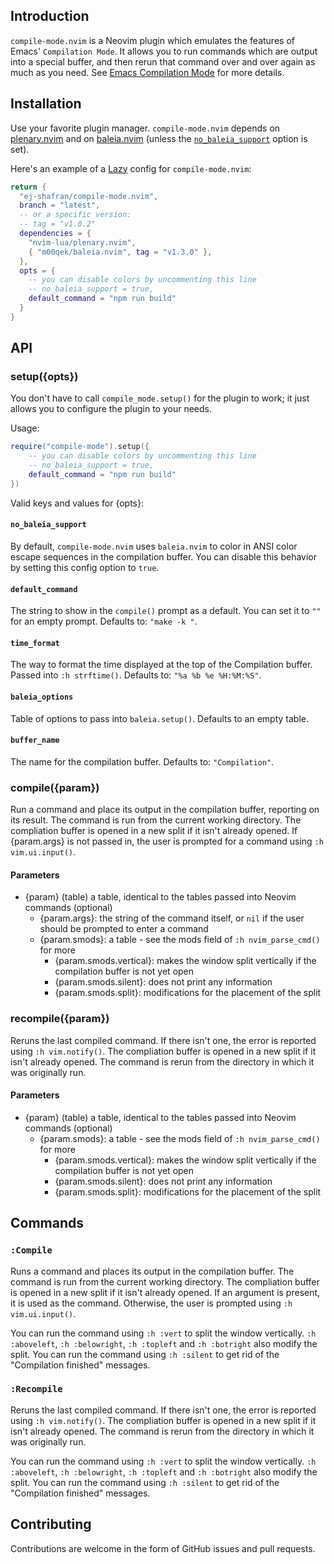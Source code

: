 ## Introduction

`compile-mode.nvim` is a Neovim plugin which emulates the features of Emacs' `Compilation Mode`. It allows you to run commands which are output into a special buffer, and then rerun that command over and over again as much as you need. See [Emacs Compilation Mode](https://www.gnu.org/software/emacs/manual/html_node/emacs/Compilation-Mode.html) for more details.

## Installation

Use your favorite plugin manager. `compile-mode.nvim` depends on [plenary.nvim](https://github.com/nvim-lua/plenary.nvim) and on [baleia.nvim](https://github.com/m00qek/baleia.nvim) (unless the [`no_baleia_support`](#no_baleia_support) option is set).

Here's an example of a [Lazy](https://github.com/folke/lazy.nvim) config for `compile-mode.nvim`:

```lua
return {
  "ej-shafran/compile-mode.nvim",
  branch = "latest",
  -- or a specific version:
  -- tag = "v1.0.2"
  dependencies = {
    "nvim-lua/plenary.nvim",
    { "m00qek/baleia.nvim", tag = "v1.3.0" },
  },
  opts = {
    -- you can disable colors by uncommenting this line
    -- no_baleia_support = true,
    default_command = "npm run build"
  }
}
```

## API

<!-- panvimdoc-ignore-start -->

### setup({opts})

<!-- panvimdoc-ignore-end -->
<!-- panvimdoc-include-comment
```vimdoc
compile_mode.setup({opts})	  				  *compile-mode.setup()*
```
-->

You don't have to call `compile_mode.setup()` for the plugin to work; it just allows you to configure the plugin to your needs.

Usage:

```lua
require("compile-mode").setup({
    -- you can disable colors by uncommenting this line
    -- no_baleia_support = true,
    default_command = "npm run build"
})
```

Valid keys and values for {opts}:

<!-- panvimdoc-ignore-start -->

#### `no_baleia_support`

By default, `compile-mode.nvim` uses `baleia.nvim` to color in ANSI color escape sequences in the compilation buffer.
You can disable this behavior by setting this config option to `true`.

<!-- panvimdoc-ignore-end -->
<!-- panvimdoc-include-comment
no_baleia_support

: By default, `compile-mode.nvim` uses `baleia.nvim` to color in ANSI color escape sequences in the compilation buffer.
You can disable this behavior by setting this config option to `true`.
-->

<!-- panvimdoc-ignore-start -->

#### `default_command`

The string to show in the `compile()` prompt as a default. You can set it to `""` for an empty prompt.
Defaults to: `"make -k "`.

<!-- panvimdoc-ignore-end -->
<!-- panvimdoc-include-comment
default_command

: The string to show in the |compile-mode.compile()| prompt as a default. You can set it to `""` for an empty prompt.
Defaults to: `"make -k "`.
-->

<!-- panvimdoc-ignore-start -->

#### `time_format`

The way to format the time displayed at the top of the Compilation buffer. Passed into `:h strftime()`.
Defaults to: `"%a %b %e %H:%M:%S"`.

<!-- panvimdoc-ignore-end -->
<!-- panvimdoc-include-comment
time_format

: The way to format the time displayed at the top of the Compilation buffer. Passed into `:h strftime()`.
Defaults to: `"%a %b %e %H:%M:%S"`.
-->

<!-- panvimdoc-ignore-start -->

#### `baleia_options`

<!-- panvimdoc-ignore-end -->

Table of options to pass into `baleia.setup()`.
Defaults to an empty table.

<!-- panvimdoc-include-comment
baleia_options

: Table of options to pass into `baleia.setup()`.
Defaults to an empty table
-->

<!-- panvimdoc-ignore-start -->

#### `buffer_name`

<!-- panvimdoc-ignore-end -->

The name for the compilation buffer.
Defaults to: `"Compilation"`.

<!-- panvimdoc-include-comment
buffer_name

: The name for the compilation buffer.
Defaults to: `"Compilation"`.
-->

<!-- panvimdoc-ignore-start -->

### compile({param})

<!-- panvimdoc-ignore-end -->
<!-- panvimdoc-include-comment
```vimdoc
compile_mode.compile({param})					*compile-mode.compile()*
```
-->

Run a command and place its output in the compilation buffer, reporting on its result.
The command is run from the current working directory.
The compliation buffer is opened in a new split if it isn't already opened.
If {param.args} is not passed in, the user is prompted for a command using `:h vim.ui.input()`.

#### Parameters

- {param} (table) a table, identical to the tables passed into Neovim commands (optional)
  - {param.args}: the string of the command itself, or `nil` if the user should be prompted to enter a command
  - {param.smods}: a table - see the mods field of `:h nvim_parse_cmd()` for more
    - {param.smods.vertical}: makes the window split vertically if the compilation buffer is not yet open
    - {param.smods.silent}: does not print any information
    - {param.smods.split}: modifications for the placement of the split

<!-- panvimdoc-ignore-start -->

### recompile({param})

<!-- panvimdoc-ignore-end -->
<!-- panvimdoc-include-comment
```vimdoc
compile_mode.recompile()					*compile-mode.recompile()*
```
-->

Reruns the last compiled command. If there isn't one, the error is reported using `:h vim.notify()`.
The compliation buffer is opened in a new split if it isn't already opened.
The command is rerun from the directory in which it was originally run.

#### Parameters

- {param} (table) a table, identical to the tables passed into Neovim commands (optional)
  - {param.smods}: a table - see the mods field of `:h nvim_parse_cmd()` for more
    - {param.smods.vertical}: makes the window split vertically if the compilation buffer is not yet open
    - {param.smods.silent}: does not print any information
    - {param.smods.split}: modifications for the placement of the split

## Commands

<!-- panvimdoc-ignore-start -->

### `:Compile`

Runs a command and places its output in the compilation buffer.
The command is run from the current working directory.
The compliation buffer is opened in a new split if it isn't already opened.
If an argument is present, it is used as the command. Otherwise, the user is prompted using `:h vim.ui.input()`.

You can run the command using `:h :vert` to split the window vertically. `:h :aboveleft`, `:h :belowright`, `:h :topleft` and `:h :botright` also modify the split.
You can run the command using `:h :silent` to get rid of the "Compilation finished" messages.

<!-- panvimdoc-ignore-end -->
<!-- panvimdoc-include-comment
:Compile
: Runs a command and places its output in the compilation buffer.
The command is run from the current working directory.
The compliation buffer is opened in a new split if it isn't already opened.
If an argument is present, it is used as the command. Otherwise, the user is prompted using `:h vim.ui.input()`.
You can run the command using `:h :vert` to split the window vertically. `:h :aboveleft`, `:h :belowright`, `:h :topleft` and `:h :botright` also modify the split.
You can run the command using `:h :silent` to get rid of the "Compilation finished" messages.

-->

<!-- panvimdoc-ignore-start -->

### `:Recompile`

Reruns the last compiled command. If there isn't one, the error is reported using `:h vim.notify()`.
The compliation buffer is opened in a new split if it isn't already opened.
The command is rerun from the directory in which it was originally run.

You can run the command using `:h :vert` to split the window vertically. `:h :aboveleft`, `:h :belowright`, `:h :topleft` and `:h :botright` also modify the split.
You can run the command using `:h :silent` to get rid of the "Compilation finished" messages.

<!-- panvimdoc-ignore-end -->
<!-- panvimdoc-include-comment
:Recompile

: Reruns the last compiled command. If there isn't one, the error is reported using `:h vim.notify()`.
The compliation buffer is opened in a new split if it isn't already opened.
The command is rerun from the directory in which it was originally run.
You can run the command using `:h :vert` to split the window vertically. `:h :aboveleft`, `:h :belowright`, `:h :topleft` and `:h :botright` also modify the split.
You can run the command using `:h :silent` to get rid of the "Compilation finished" messages.
-->

<!-- panvimdoc-ignore-start -->

## Contributing

Contributions are welcome in the form of GitHub issues and pull requests.

<!-- panvimdoc-ignore-end -->
